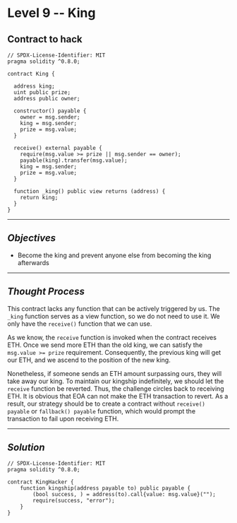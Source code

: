 # **Level 9 -- King**
## **Contract to hack**
``` solidity
// SPDX-License-Identifier: MIT
pragma solidity ^0.8.0;

contract King {

  address king;
  uint public prize;
  address public owner;

  constructor() payable {
    owner = msg.sender;  
    king = msg.sender;
    prize = msg.value;
  }

  receive() external payable {
    require(msg.value >= prize || msg.sender == owner);
    payable(king).transfer(msg.value);
    king = msg.sender;
    prize = msg.value;
  }

  function _king() public view returns (address) {
    return king;
  }
}
`````` 
---
## ***Objectives***
* Become the king and prevent anyone else from becoming the king afterwards 
---
## ***Thought Process***
This contract lacks any function that can be actively triggered by us. The `_king` function serves as a view function, so we do not need to use it. We only have the `receive()` function that we can use.

As we know, the `receive` function is invoked when the contract receives ETH. Once we send more ETH than the old king, we can satisfy the `msg.value >= prize` requirement. Consequently, the previous king will get our ETH, and we ascend to the position of the new king.

Nonetheless, if someone sends an ETH amount surpassing ours, they will take away our king. To maintain our kingship indefinitely, we should let the `receive` function be reverted. Thus, the challenge circles back to receiving ETH. It is obvious that EOA can not make the ETH transaction to revert. As a result, our strategy should be to create a contract without `receive() payable` or `fallback() payable` function, which would prompt the transaction to fail upon receiving ETH.

---
## ***Solution***
``` solidity
// SPDX-License-Identifier: MIT
pragma solidity ^0.8.0;

contract KingHacker {
    function kingship(address payable to) public payable {
        (bool success, ) = address(to).call{value: msg.value}("");
        require(success, "error");
    }
}
```



